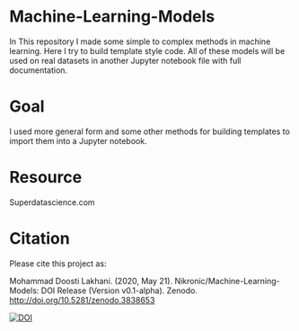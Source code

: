 # Machine-Learning-Models
In This repository I made some simple to complex methods in machine learning. Here I try to build template style code. All of these models will be used on real datasets in another Jupyter notebook file with full documentation.

# Goal
I used more general form and some other methods for building templates to import them into a Jupyter notebook.

# Resource
Superdatascience.com

# Citation
Please cite this project as:

Mohammad Doosti Lakhani. (2020, May 21). Nikronic/Machine-Learning-Models: DOI Release (Version v0.1-alpha). Zenodo. http://doi.org/10.5281/zenodo.3838653

[![DOI](https://zenodo.org/badge/DOI/10.5281/zenodo.3838653.svg)](https://doi.org/10.5281/zenodo.3838653)

